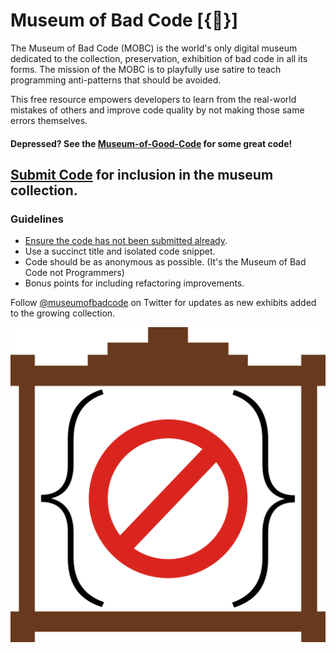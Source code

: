 # Museum of Bad Code [{🚫}]

The Museum of Bad Code (MOBC) is the world's only digital museum dedicated to the collection, preservation, exhibition of bad code in all its forms. The mission of the MOBC is to playfully use satire to teach programming anti-patterns that should be avoided.

This free resource empowers developers to learn from the real-world mistakes of others and improve code quality by not making those same errors themselves.

#### Depressed? See the [Museum-of-Good-Code](https://github.com/daniellmb/Museum-of-Good-Code) for some great code!

## [Submit Code](../../issues/new) for inclusion in the museum collection.

### Guidelines

- [Ensure the code has not been submitted already](../../issues?q=is%3Aissue).
- Use a succinct title and isolated code snippet.
- Code should be as anonymous as possible. (It's the Museum of Bad Code not Programmers)
- Bonus points for including refactoring improvements.

Follow [@museumofbadcode](https://twitter.com/museumofbadcode) on Twitter for updates as new exhibits added to the growing collection.

![Museum of Bad Code Logo](https://raw.githubusercontent.com/daniellmb/Museum-of-Bad-Code/gh-pages/logo.png)
